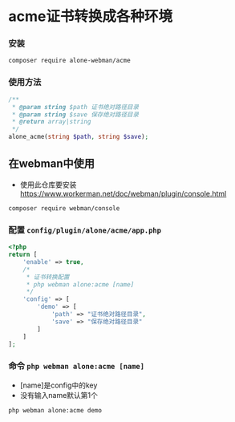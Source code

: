 # acme证书转换成各种环境

### 安装

```text
composer require alone-webman/acme
```

### 使用方法

```php
/**
 * @param string $path 证书绝对路径目录
 * @param string $save 保存绝对路径目录
 * @return array|string
 */
alone_acme(string $path, string $save);
```

## 在webman中使用

* 使用此仓库要安装 https://www.workerman.net/doc/webman/plugin/console.html

```text
composer require webman/console
```

### 配置 `config/plugin/alone/acme/app.php`

```php
<?php
return [
    'enable' => true,
    /*
     * 证书转换配置
     * php webman alone:acme [name]
     */
    'config' => [
        'demo' => [
            'path' => "证书绝对路径目录",
            'save' => "保存绝对路径目录"
        ]
    ]
];
  ```

### 命令 `php webman alone:acme [name]`

* [name]是config中的key
* 没有输入name默认第1个

```text
php webman alone:acme demo
```